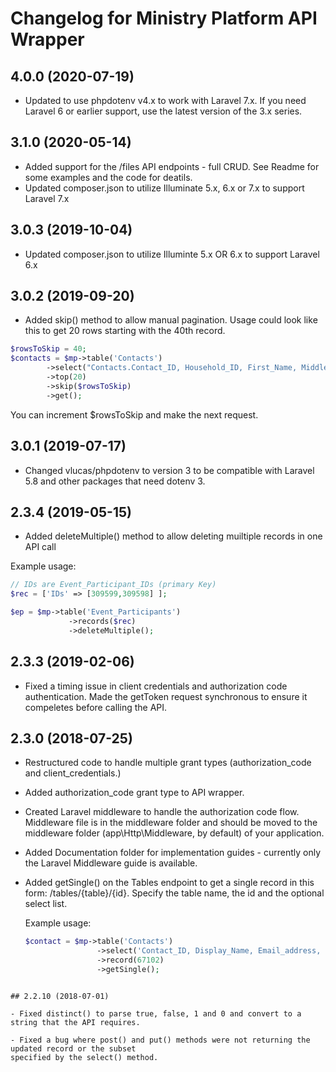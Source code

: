 # Changelog for Ministry Platform API Wrapper

## 4.0.0 (2020-07-19)
- Updated to use phpdotenv v4.x to work with Laravel 7.x.  If you need Laravel 6 or earlier support, use the latest version of the 3.x series.

## 3.1.0 (2020-05-14)
- Added support for the /files API endpoints - full CRUD.  See Readme for some examples and the code
for deatils.
- Updated composer.json to utilize Illuminate 5.x, 6.x or 7.x to support Laravel 7.x

## 3.0.3 (2019-10-04)
- Updated composer.json to utilize Illuminte 5.x OR 6.x to support Laravel 6.x

## 3.0.2 (2019-09-20)
- Added skip() method to allow manual pagination.  Usage could look like this to get 20 rows starting with the 40th record.
```php
$rowsToSkip = 40;
$contacts = $mp->table('Contacts')
        ->select("Contacts.Contact_ID, Household_ID, First_Name, Middle_Name, Last_Name, Display_Name, Gender_ID_Table.[Gender], Nickname")        
        ->top(20)
        ->skip($rowsToSkip)
        ->get();
```
You can increment $rowsToSkip and make the next request.

## 3.0.1 (2019-07-17)
- Changed vlucas/phpdotenv to version 3 to be compatible with Laravel 5.8 and other packages that need dotenv 3.

## 2.3.4 (2019-05-15)
- Added deleteMultiple() method to allow deleting muiltiple records in one API call

Example usage:

```php
// IDs are Event_Participant_IDs (primary Key)
$rec = ['IDs' => [309599,309598] ];

$ep = $mp->table('Event_Participants')
             ->records($rec)
             ->deleteMultiple();
```

## 2.3.3 (2019-02-06)
- Fixed a timing issue in client credentials and authorization code authentication.  Made the getToken request 
synchronous to ensure it compeletes before calling the API.


## 2.3.0 (2018-07-25)
- Restructured code to handle multiple grant types (authorization_code and client_credentials.)

- Added authorization_code grant type to API wrapper.

- Created Laravel middleware to handle the authorization code flow. Middleware file is in the middleware folder 
and should be moved to the middleware folder (app\Http\Middleware, by default) of your application.

- Added Documentation folder for implementation guides - currently only the Laravel Middleware guide is available.

- Added getSingle() on the Tables endpoint to get a single record in this form: /tables/{table}/{id}.  Specify 
the table name, the id and the optional select list.

  Example usage: 
  
  ```php
  $contact = $mp->table('Contacts')  			 
                  ->select('Contact_ID, Display_Name, Email_address, Mobile_Phone')
                  ->record(67102)
                  ->getSingle();

```

## 2.2.10 (2018-07-01)

- Fixed distinct() to parse true, false, 1 and 0 and convert to a string that the API requires.

- Fixed a bug where post() and put() methods were not returning the updated record or the subset 
specified by the select() method.
